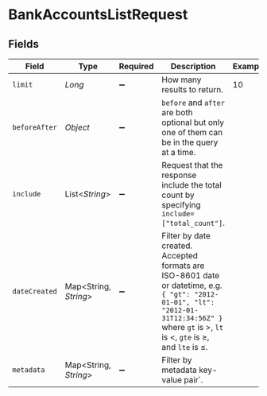 # BankAccountsListRequest


## Fields

| Field                                                                                                                                                                                       | Type                                                                                                                                                                                        | Required                                                                                                                                                                                    | Description                                                                                                                                                                                 | Example                                                                                                                                                                                     |
| ------------------------------------------------------------------------------------------------------------------------------------------------------------------------------------------- | ------------------------------------------------------------------------------------------------------------------------------------------------------------------------------------------- | ------------------------------------------------------------------------------------------------------------------------------------------------------------------------------------------- | ------------------------------------------------------------------------------------------------------------------------------------------------------------------------------------------- | ------------------------------------------------------------------------------------------------------------------------------------------------------------------------------------------- |
| `limit`                                                                                                                                                                                     | *Long*                                                                                                                                                                                      | :heavy_minus_sign:                                                                                                                                                                          | How many results to return.                                                                                                                                                                 | 10                                                                                                                                                                                          |
| `beforeAfter`                                                                                                                                                                               | *Object*                                                                                                                                                                                    | :heavy_minus_sign:                                                                                                                                                                          | `before` and `after` are both optional but only one of them can be in the query at a time.<br/>                                                                                             |                                                                                                                                                                                             |
| `include`                                                                                                                                                                                   | List<*String*>                                                                                                                                                                              | :heavy_minus_sign:                                                                                                                                                                          | Request that the response include the total count by specifying `include=["total_count"]`.<br/>                                                                                             |                                                                                                                                                                                             |
| `dateCreated`                                                                                                                                                                               | Map<String, *String*>                                                                                                                                                                       | :heavy_minus_sign:                                                                                                                                                                          | Filter by date created. Accepted formats are ISO-8601 date or datetime, e.g. `{ "gt": "2012-01-01", "lt": "2012-01-31T12:34:56Z" }` where `gt` is >, `lt` is <, `gte` is ≥, and `lte` is ≤. |                                                                                                                                                                                             |
| `metadata`                                                                                                                                                                                  | Map<String, *String*>                                                                                                                                                                       | :heavy_minus_sign:                                                                                                                                                                          | Filter by metadata key-value pair`.                                                                                                                                                         |                                                                                                                                                                                             |
